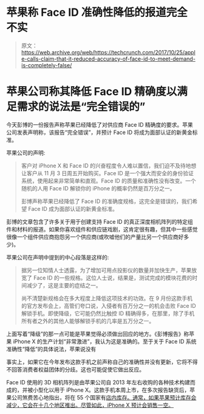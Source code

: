 # 苹果称 Face ID 准确性降低的报道完全不实

> 原文：<https://web.archive.org/web/https://techcrunch.com/2017/10/25/apple-calls-claim-that-it-reduced-accuracy-of-face-id-to-meet-demand-is-completely-false/>

# 苹果公司称其降低 Face ID 精确度以满足需求的说法是“完全错误的”

今天彭博的一份报告声称苹果已经降低了对供应商 Face ID 精确度的要求。苹果公司发表声明称，该报告“完全错误”，并预计 Face ID 将成为面部认证的新黄金标准。

苹果公司的声明:

> 客户对 iPhone X 和 Face ID 的兴奋程度令人难以置信，我们迫不及待地想让客户从 11 月 3 日周五开始购买。Face ID 是一个强大而安全的身份验证系统，使用起来非常简单和直观。Face ID 的质量和准确性没有改变。一个随机的人用 Face ID 解锁你的 iPhone 的概率仍然是百万分之一。
> 
> 彭博声称苹果已经降低了 Face ID 的准确度规格，这完全是错误的，我们希望 Face ID 成为面部认证的新黄金标准。

彭博的文章包含了许多关于用于创建支持 Face ID 的真正深度相机阵列的特定组件和材料的报道。如果你喜欢组件和供应链戏剧，这肯定很有趣，但其中一些感觉很像一个组件供应商抱怨另一个供应商(或吹嘘他们的产量比另一个供应商好多少)。

苹果公司在声明中提到的中心段落是这样的:

> 据另一位知情人士透露，为了增加可用点投影仪的数量并加快生产，苹果放宽了 Face ID 的一些规格。这位人士说，结果是，测试完成的模块花费的时间减少了，这是主要的症结之一。
> 
> 尚不清楚新规格会在多大程度上降低这项技术的功效。在 9 月份这款手机的官方发布会上，高管们夸口说，入侵者有百万分之一的机会击败 Face ID 解锁手机。即使降级，它可能仍然比触控 ID 精确得多，在那里，除了手机所有者之外的其他人能够解锁手机的几率是五万分之一。

上面写着“降级”的那一点可能是苹果觉得必须做出回应的地方。《彭博报告》称苹果 iPhone X 的生产计划“非常激进”，我认为这是准确的。至于关于 Face ID 系统准确性“降低”的具体说法，苹果说没有

事实上，如果它在今年发布这款手机之前声称自己的准确性并没有更新，它将不得不回答消费者权益团体的分歧。这也可能促使它做出反应。

Face ID 使用的 3D 相机阵列是由苹果公司自 2013 年左右收购的各种技术构建而成的，并被小型化以用于 iPhone X。这款手机本周上市，在多次报告缺货后，苹果公司煞费苦心地指出，将在 55 个国家有[店内库存。通常，如果苹果预计库存会减少，它会在十几个地区推出。尽管如此，iPhone X 预计会销售一空。](https://web.archive.org/web/20221005221156/https://www.apple.com/newsroom/2017/10/iphone-x-available-for-pre-order-on-friday-october-27/)